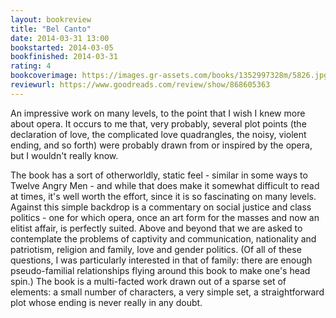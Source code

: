 ```yaml
---
layout: bookreview
title: "Bel Canto"
date: 2014-03-31 13:00
bookstarted: 2014-03-05
bookfinished: 2014-03-31
rating: 4
bookcoverimage: https://images.gr-assets.com/books/1352997328m/5826.jpg
reviewurl: https://www.goodreads.com/review/show/868605363
---
```


An impressive work on many levels, to the point that I wish I knew more about opera. It occurs to me that, very probably, several plot points (the declaration of love, the complicated love quadrangles, the noisy, violent ending, and so forth) were probably drawn from or inspired by the opera, but I wouldn't really know.



The book has a sort of otherworldly, static feel - similar in some ways to Twelve Angry Men - and while that does make it somewhat difficult to read at times, it's well worth the effort, since it is so fascinating on many levels. Against this simple backdrop is a commentary on social justice and class politics - one for which opera, once an art form for the masses and now an elitist affair, is perfectly suited. Above and beyond that we are asked to contemplate the problems of captivity and communication, nationality and patriotism, religion and family, love and gender politics. (Of all of these questions, I was particularly interested in that of family: there are enough pseudo-familial relationships flying around this book to make one's head spin.) The book is a multi-facted work drawn out of a sparse set of elements: a small number of characters, a very simple set, a straightforward plot whose ending is never really in any doubt.